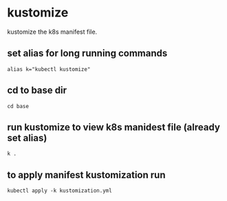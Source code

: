 # kustomize
kustomize the k8s manifest file.

## set alias for long running commands
`alias k="kubectl kustomize"`

## cd to base dir
`cd base`

## run kustomize to view k8s manidest file (already set alias)
`k .`

## to apply manifest kustomization run
`kubectl apply -k kustomization.yml`